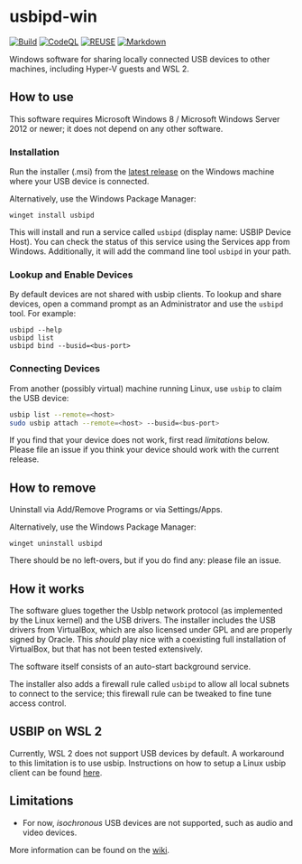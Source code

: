 <!--
SPDX-FileCopyrightText: 2020 Frans van Dorsselaer

SPDX-License-Identifier: GPL-2.0-only
-->

# usbipd-win

[![Build](https://github.com/dorssel/usbipd-win/workflows/Build/badge.svg?branch=master)](https://github.com/dorssel/usbipd-win/actions?query=workflow%3ABuild+branch%3Amaster)
[![CodeQL](https://github.com/dorssel/usbipd-win/workflows/CodeQL/badge.svg?branch=master)](https://github.com/dorssel/usbipd-win/actions?query=workflow%3ACodeQL+branch%3Amaster)
[![REUSE](https://github.com/dorssel/usbipd-win/workflows/REUSE/badge.svg?branch=master)](https://github.com/dorssel/usbipd-win/actions?query=workflow%3AREUSE+branch%3Amaster)
[![Markdown](https://github.com/dorssel/usbipd-win/workflows/Markdown/badge.svg?branch=master)](https://github.com/dorssel/usbipd-win/actions?query=workflow%3AMarkdown+branch%3Amaster)

Windows software for sharing locally connected USB devices to other machines, including Hyper-V guests and WSL 2.

## How to use

This software requires Microsoft Windows 8 / Microsoft Windows Server 2012 or newer;
it does not depend on any other software.

### Installation

Run the installer (.msi) from the [latest release](https://github.com/dorssel/usbipd-win/releases/latest)
on the Windows machine where your USB device is connected.

Alternatively, use the Windows Package Manager:

```pwsh
winget install usbipd
```

This will install and run a service called `usbipd` (display name: USBIP Device Host).
You can check the status of this service using the Services app from Windows.
Additionally, it will add the command line tool `usbipd` in your path.

### Lookup and Enable Devices

By default devices are not shared with usbip clients.
To lookup and share devices, open a command prompt as an Administrator and use the `usbipd` tool.
For example:

```pwsh
usbipd --help
usbipd list
usbipd bind --busid=<bus-port>
```

### Connecting Devices

From another (possibly virtual) machine running Linux, use `usbip` to claim the USB device:

```bash
usbip list --remote=<host>
sudo usbip attach --remote=<host> --busid=<bus-port>
```

If you find that your device does not work, first read *limitations* below.
Please file an issue if you think your device should work with the current release.

## How to remove

Uninstall via Add/Remove Programs or via Settings/Apps.

Alternatively, use the Windows Package Manager:

```pwsh
winget uninstall usbipd
```

There should be no left-overs, but if you do find any: please file an issue.

## How it works

The software glues together the UsbIp network protocol (as implemented by the Linux kernel) and the USB drivers.
The installer includes the USB drivers from VirtualBox, which are also licensed under GPL and are properly signed by Oracle.
This *should* play nice with a coexisting full installation of VirtualBox, but that has not been tested extensively.

The software itself consists of an auto-start background service.

The installer also adds a firewall rule called `usbipd` to allow all local subnets to connect to the service;
this firewall rule can be tweaked to fine tune access control.

## USBIP on WSL 2

Currently, WSL 2 does not support USB devices by default. A workaround to this limitation is to use usbip.
Instructions on how to setup a Linux usbip client can be found [here](WSL_USBIP.md).

## Limitations

- For now, *isochronous* USB devices are not supported, such as audio and video devices.

More information can be found on the [wiki](https://github.com/dorssel/usbipd-win/wiki).
